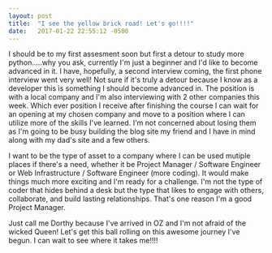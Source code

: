 ```yaml
---
layout: post
title:  "I see the yellow brick road! Let's go!!!!"
date:   2017-01-22 22:55:12 -0500
---
```



I should be to my first assesment soon but first a detour to study more python.....why you ask, currently I'm just a beginner and I'd like to become advanced in it. I have, hopefully, a second interview coming, the first phone interview went very well! Not sure if it's truly a detour because I know as a developer this is something I should become advanced in. The position is with a local company and I'm also interviewing with 2 other companies this week. Which ever position I receive after finishing the course I can wait for an opening at my chosen company and move to a position where I can utilize more of the skills I've learned. I'm not concerned about losing them as I'm going to be busy building the blog site my friend and I have in mind along with my dad's site and a few others. 

I want to be the type of asset to a company where I can be used mutiple places if there's a need, whether it be Project Manager / Software Engineer or Web Infrastructure / Software Engineer (more coding). It would make things much more exciting and I'm ready for a challenge. I'm not the type of coder that hides behind a desk but the type that likes to engage with others, collaborate, and build lasting relationships. That's one reason I'm a good Project Manager. 

Just call me Dorthy because I've arrived in OZ and I'm not afraid of the wicked Queen! Let's get this ball rolling on this awesome journey I've begun. I can wait to see where it takes me!!!!

